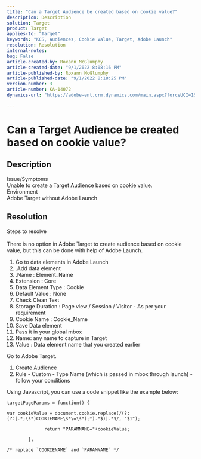 ```yaml
---
title: "Can a Target Audience be created based on cookie value?"
description: Description
solution: Target
product: Target
applies-to: "Target"
keywords: "KCS, Audiences, Cookie Value, Target, Adobe Launch"
resolution: Resolution
internal-notes: 
bug: False
article-created-by: Roxann McGlumphy
article-created-date: "9/1/2022 8:08:16 PM"
article-published-by: Roxann McGlumphy
article-published-date: "9/1/2022 8:18:25 PM"
version-number: 3
article-number: KA-14072
dynamics-url: "https://adobe-ent.crm.dynamics.com/main.aspx?forceUCI=1&pagetype=entityrecord&etn=knowledgearticle&id=2eaa97cd-312a-ed11-9db1-002248086a27"

---
```

# Can a Target Audience be created based on cookie value?

## Description

Issue/Symptoms<br>
Unable to create a Target Audience based on cookie value.
<br>Environment<br>
Adobe Target without Adobe Launch




## Resolution

Steps to resolve<br><br>
There is no option in Adobe Target to create audience based on cookie value, but this can be done with help of Adobe Launch.

1. Go to data elements in Adobe Launch
2. .Add data element
3. .Name : Element_Name
4. Extension : Core
5. Data Element Type : Cookie
6. Default Value : None
7. Check Clean Text
8. Storage Duration : Page view / Session / Visitor - As per your requirement
9. Cookie Name : Cookie_Name
10. Save Data element
11. Pass it in your global mbox
12. Name: any name to capture in Target
13. Value : Data element name that you created earlier




Go to Adobe Target.

1. Create Audience
2. Rule - Custom - Type Name (which is passed in mbox through launch) - follow your conditions




Using Javascript, you can use a code snippet like the example below:


```
targetPageParams = function() {

var cookieValue = document.cookie.replace(/(?:(?:|.*;\s*)COOKIENAME\s*\=\s*(;*).*$)|.*$/, "$1");

              return "PARAMNAME="+cookieValue;

        };

/* replace `COOKIENAME` and `PARAMNAME` */
```

